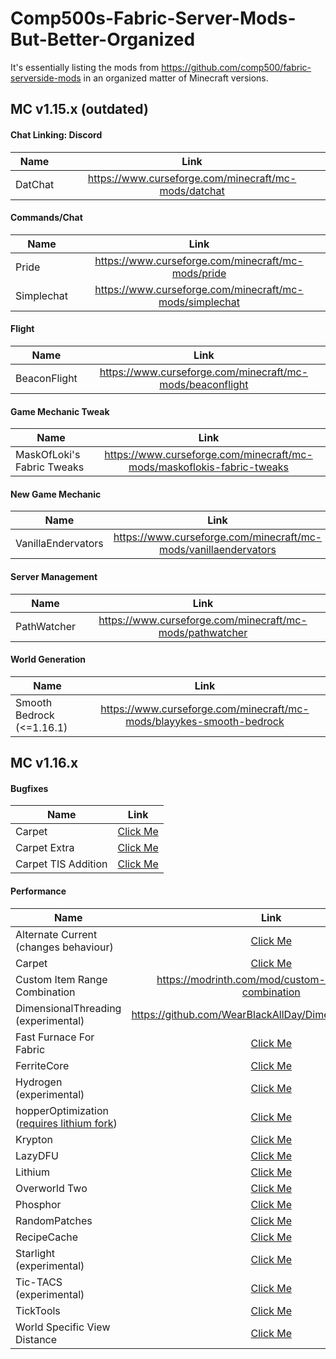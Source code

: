 # Comp500s-Fabric-Server-Mods-But-Better-Organized
It's essentially listing the mods from https://github.com/comp500/fabric-serverside-mods in an organized matter of Minecraft versions.

## MC v1.15.x (outdated)
#### Chat Linking: Discord
| Name | Link |
| --- | :---: |
| DatChat | https://www.curseforge.com/minecraft/mc-mods/datchat |

#### Commands/Chat
| Name | Link |
| --- | :---: |
| Pride | https://www.curseforge.com/minecraft/mc-mods/pride |
| Simplechat | https://www.curseforge.com/minecraft/mc-mods/simplechat |

#### Flight
| Name | Link |
| --- | :---: |
| BeaconFlight | https://www.curseforge.com/minecraft/mc-mods/beaconflight |

#### Game Mechanic Tweak
| Name | Link |
| --- | :---: |
| MaskOfLoki's Fabric Tweaks | https://www.curseforge.com/minecraft/mc-mods/maskoflokis-fabric-tweaks |

#### New Game Mechanic
| Name | Link |
| --- | :---: |
| VanillaEndervators | https://www.curseforge.com/minecraft/mc-mods/vanillaendervators |

#### Server Management
| Name | Link |
| --- | :---: |
| PathWatcher | https://www.curseforge.com/minecraft/mc-mods/pathwatcher |

#### World Generation
| Name | Link |
| --- | :---: |
| Smooth Bedrock (<=1.16.1) | https://www.curseforge.com/minecraft/mc-mods/blayykes-smooth-bedrock |

## MC v1.16.x
#### Bugfixes
| Name | Link |
| --- | :---: |
| Carpet | [Click Me](https://www.curseforge.com/minecraft/mc-mods/carpet/files/all?filter-game-version=1738749986%3a70886) |
| Carpet Extra | [Click Me](https://www.curseforge.com/minecraft/mc-mods/carpet-extra/files/all?filter-game-version=1738749986%3a70886) |
| Carpet TIS Addition | [Click Me](https://www.curseforge.com/minecraft/mc-mods/carpet-tis-addition/files/all?filter-game-version=1738749986%3a70886) |

#### Performance
| Name | Link |
| --- | :---: |
| Alternate Current (changes behaviour) | [Click Me](https://modrinth.com/mod/alternate-current) |
| Carpet | [Click Me](https://www.curseforge.com/minecraft/mc-mods/carpet/files/all?filter-game-version=1738749986%3a70886) |
| Custom Item Range Combination | https://modrinth.com/mod/custom-item-range-combination |
| DimensionalThreading (experimental) | https://github.com/WearBlackAllDay/DimensionalThreading |
| Fast Furnace For Fabric | [Click Me](https://www.curseforge.com/minecraft/mc-mods/fast-furnace-for-fabric/files/all?filter-game-version=1738749986%3a70886) |
| FerriteCore | [Click Me](https://modrinth.com/mod/ferrite-core) |
| Hydrogen (experimental) | [Click Me](https://modrinth.com/mod/hydrogen) |
| hopperOptimization ([requires lithium fork](https://github.com/2No2Name/lithium-fabric/releases/)) | [Click Me](https://github.com/2No2Name/hopperOptimizations) |
| Krypton | [Click Me](https://modrinth.com/mod/krypton) |
| LazyDFU | [Click Me](https://modrinth.com/mod/lazydfu) |
| Lithium | [Click Me](https://modrinth.com/mod/lithium) |
| Overworld Two | [Click Me](https://www.curseforge.com/minecraft/mc-mods/overworld-two/files/all?filter-game-version=1738749986%3a70886) |
| Phosphor | [Click Me](https://modrinth.com/mod/phosphor) |
| RandomPatches | [Click Me](https://modrinth.com/mod/randompatches) |
| RecipeCache | [Click Me](https://www.curseforge.com/minecraft/mc-mods/recipe-cache) |
| Starlight (experimental) | [Click Me](https://github.com/PaperMC/Starlight/releases) |
| Tic-TACS (experimental) | [Click Me](https://github.com/Gegy/tic-tacs/releases) |
| TickTools | [Click Me](https://modrinth.com/mod/ticktools) |
| World Specific View Distance | [Click Me](https://modrinth.com/mod/worldspecificviewdistance) |
